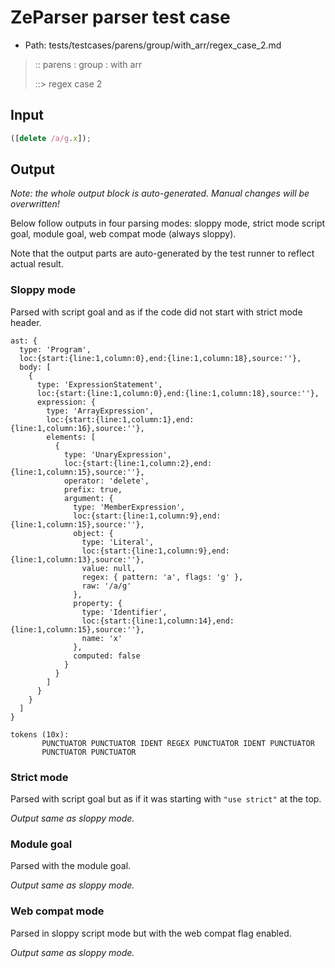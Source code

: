 # ZeParser parser test case

- Path: tests/testcases/parens/group/with_arr/regex_case_2.md

> :: parens : group : with arr
>
> ::> regex case 2

## Input

`````js
([delete /a/g.x]);
`````

## Output

_Note: the whole output block is auto-generated. Manual changes will be overwritten!_

Below follow outputs in four parsing modes: sloppy mode, strict mode script goal, module goal, web compat mode (always sloppy).

Note that the output parts are auto-generated by the test runner to reflect actual result.

### Sloppy mode

Parsed with script goal and as if the code did not start with strict mode header.

`````
ast: {
  type: 'Program',
  loc:{start:{line:1,column:0},end:{line:1,column:18},source:''},
  body: [
    {
      type: 'ExpressionStatement',
      loc:{start:{line:1,column:0},end:{line:1,column:18},source:''},
      expression: {
        type: 'ArrayExpression',
        loc:{start:{line:1,column:1},end:{line:1,column:16},source:''},
        elements: [
          {
            type: 'UnaryExpression',
            loc:{start:{line:1,column:2},end:{line:1,column:15},source:''},
            operator: 'delete',
            prefix: true,
            argument: {
              type: 'MemberExpression',
              loc:{start:{line:1,column:9},end:{line:1,column:15},source:''},
              object: {
                type: 'Literal',
                loc:{start:{line:1,column:9},end:{line:1,column:13},source:''},
                value: null,
                regex: { pattern: 'a', flags: 'g' },
                raw: '/a/g'
              },
              property: {
                type: 'Identifier',
                loc:{start:{line:1,column:14},end:{line:1,column:15},source:''},
                name: 'x'
              },
              computed: false
            }
          }
        ]
      }
    }
  ]
}

tokens (10x):
       PUNCTUATOR PUNCTUATOR IDENT REGEX PUNCTUATOR IDENT PUNCTUATOR
       PUNCTUATOR PUNCTUATOR
`````

### Strict mode

Parsed with script goal but as if it was starting with `"use strict"` at the top.

_Output same as sloppy mode._

### Module goal

Parsed with the module goal.

_Output same as sloppy mode._

### Web compat mode

Parsed in sloppy script mode but with the web compat flag enabled.

_Output same as sloppy mode._
